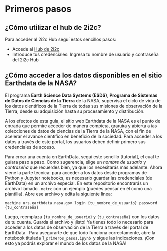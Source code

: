 # Primeros pasos

## ¿Cómo utilizar el hub de 2i2c?

Para acceder al 2i2c Hub seguí estos sencillos pasos:
* Accede al [Hub de 2i2c](https://showcase.2i2c.cloud/hub/login)
* Introduce tus credenciales: Ingresa tu nombre de usuario y contraseña del 2i2c Hub

## ¿Cómo acceder a los datos disponibles en el sitio Earthdata de la NASA?

El programa **Earth Science Data Systems (ESDS)**, **Programa de Sistemas de Datos de Ciencias de la Tierra** de la NASA, supervisa el ciclo de vida de los datos científicos de la Tierra de todas sus misiones de observación de la Tierra, desde su adquisición hasta su procesamiento y distribución.

A los efectos de esta guía, el sitio web Earthdata de la NASA es el punto de entrada que permite acceder de manera completa, gratuita y abierta a las colecciones de datos de ciencias de la Tierra de la NASA, con el fin de acelerar el avance científico en beneficio de la sociedad. Para acceder a los datos a través de este portal, los usuarios deben definir primero sus credenciales de acceso.

 Para crear una cuenta en EarthData, seguí este sencillo [tutorial], el cual te guíara paso a paso. Como sugerencia, elige un *nombre de usuario* y *contraseña* que recuerdes bien, ya que los necesitarás más adelante.
Ahora viene la parte técnica: para acceder a los datos desde programas de Python y Jupyter notebooks, es necesario guardar las credenciales (de EarthData) en un archivo especial.  En este repositorio encontrarás un archivo llamado `.netrc` con un ejemplo (puedes pensar en él como una plantilla). Abre ese archivo y edita la siguiente línea:

`machine urs.earthdata.nasa.gov login {tu_nombre_de_usuario} password {tu_contraseña}`

Luego, reemplaza `{tu_nombre_de_usuario`} y `{tu_contraseña}` con los datos de tu cuenta. Guarda el archivo y ¡listo!  Ya tienes todo lo necesario para acceder a los datos de observación de la Tierra a través del portal de EarthData. ️
Para asegurarte de que todo funciona correctamente, abre la notebook titulada 1`_primeros_pasos.ipynb `y sigue las indicaciones.  ¡Con esto ya podrás explorar el mundo de los datos de la NASA!




